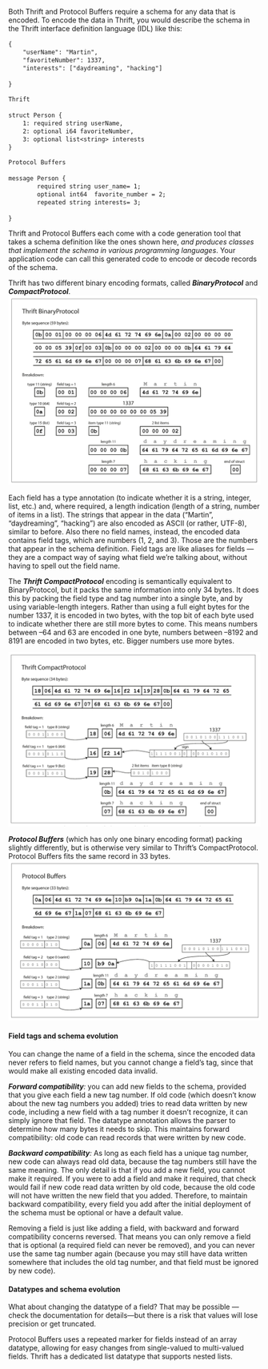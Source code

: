 Both Thrift and Protocol Buffers require a schema for any data that is encoded. To encode the data in Thrift, you would describe the schema in the Thrift interface definition language (IDL) like this:

```
{
    "userName": "Martin",
    "favoriteNumber": 1337,
    "interests": ["daydreaming", "hacking"]

}
```

```
Thrift

struct Person {  
	1: required string userName,  
	2: optional i64 favoriteNumber, 
	3: optional list<string> interests
}
```

```
Protocol Buffers

message Person {
        required string user_name= 1;
        optional int64  favorite_number = 2;
        repeated string interests= 3;

}
```

Thrift and Protocol Buffers each come with a code generation tool that takes a schema definition like the ones shown here, *and produces classes that implement the schema in various programming languages*. Your application code can call this generated code to encode or decode records of the schema.

Thrift has two different binary encoding formats, called ***BinaryProtocol*** and ***CompactProtocol***.
![Pasted image 20230604145548](../../../../_Attachments/Pasted%20image%2020230604145548.png)

Each field has a type annotation (to indicate whether it is a string, integer, list, etc.) and, where required, a length indication (length of a string, number of items in a list). The strings that appear in the data (“Martin”, “daydreaming”, “hacking”) are also encoded as ASCII (or rather, UTF-8), similar to before. Also there no field names, instead, the encoded data contains field tags, which are numbers (1, 2, and 3). Those are the numbers that appear in the schema definition. Field tags are like aliases for fields — they are a compact way of saying what field we’re talking about, without having to spell out the field name.

The ***Thrift CompactProtocol*** encoding is semantically equivalent to BinaryProtocol, but it packs the same information into only 34 bytes. It does this by packing the field type and tag number into a single byte, and by using variable-length integers. Rather than using a full eight bytes for the number 1337, it is encoded in two bytes, with the top bit of each byte used to indicate whether there are still more bytes to come. This means numbers between –64 and 63 are encoded in one byte, numbers between –8192 and 8191 are encoded in two bytes, etc. Bigger numbers use more bytes.

![Pasted image 20230604150115](../../../../_Attachments/Pasted%20image%2020230604150115.png)

***Protocol Buffers*** (which has only one binary encoding format) packing slightly differently, but is otherwise very similar to Thrift’s CompactProtocol. Protocol Buffers fits the same record in 33 bytes.
![Pasted image 20230604150254](../../../../_Attachments/Pasted%20image%2020230604150254.png)

#### Field tags and schema evolution

You can change the name of a field in the schema, since the encoded data never refers to field names, but you cannot change a field’s tag, since that would make all existing encoded data invalid.

***Forward compatibility**:* you can add new fields to the schema, provided that you give each field a new tag number. If old code (which doesn’t know about the new tag numbers you added) tries to read data written by new code, including a new field with a tag number it doesn’t recognize, it can simply ignore that field. The datatype annotation allows the parser to determine how many bytes it needs to skip. This maintains forward compatibility: old code can read records that were written by new code.

***Backward compatibility**:* As long as each field has a unique tag number, new code can always read old data, because the tag numbers still have the same meaning. The only detail is that if you add a new field, you cannot make it required. If you were to add a field and make it required, that check would fail if new code read data written by old code, because the old code will not have written the new field that you added. Therefore, to maintain backward compatibility, every field you add after the initial deployment of the schema must be optional or have a default value.

Removing a field is just like adding a field, with backward and forward compatibility concerns reversed. That means you can only remove a field that is optional (a required field can never be removed), and you can never use the same tag number again (because you may still have data written somewhere that includes the old tag number, and that field must be ignored by new code).

#### Datatypes and schema evolution

What about changing the datatype of a field? That may be possible — check the documentation for details—but there is a risk that values will lose precision or get truncated.

Protocol Buffers uses a repeated marker for fields instead of an array datatype, allowing for easy changes from single-valued to multi-valued fields. Thrift has a dedicated list datatype that supports nested lists.

